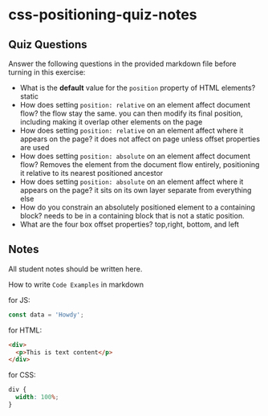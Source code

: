 # css-positioning-quiz-notes

## Quiz Questions

Answer the following questions in the provided markdown file before turning in this exercise:

- What is the **default** value for the `position` property of HTML elements?
  static
- How does setting `position: relative` on an element affect document flow?
  the flow stay the same. you can then modify its final position, including making it overlap other elements on the page
- How does setting `position: relative` on an element affect where it appears on the page?
  it does not affect on page unless offset properties are used
- How does setting `position: absolute` on an element affect document flow?
  Removes the element from the document flow entirely, positioning it relative to its nearest positioned ancestor
- How does setting `position: absolute` on an element affect where it appears on the page?
  it sits on its own layer separate from everything else
- How do you constrain an absolutely positioned element to a containing block?
  needs to be in a containing block that is not a static position.
- What are the four box offset properties?
  top,right, bottom, and left

## Notes

All student notes should be written here.

How to write `Code Examples` in markdown

for JS:

```javascript
const data = 'Howdy';
```

for HTML:

```html
<div>
  <p>This is text content</p>
</div>
```

for CSS:

```css
div {
  width: 100%;
}
```
